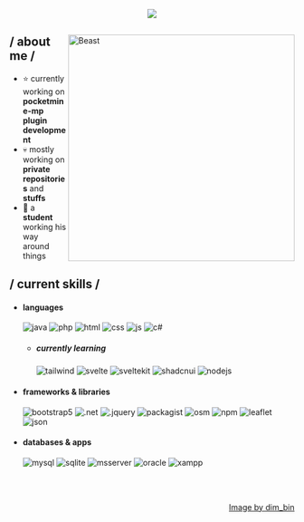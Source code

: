 <p align="center">
  <a href="https://github.com/DenverCoder1/readme-typing-svg"><img src="https://readme-typing-svg.herokuapp.com?font=Time+New+Roman&color=cyan&size=25&center=true&vCenter=true&width=600&height=100&lines=Lentou..&hearts;++;Self-taught+Programmer,;Information+Technology+Student,;FPS/RPG+Grinder,;Active+Learner/Researcher,;Love+to+learn+new+stuffs..<3"></a>
</p>

<div>

<img align="right" width="400" alt="Beast" src="https://i.pinimg.com/564x/b6/a9/e1/b6a9e1a9ee113594c31c266dff9c788b.jpg"/>

<h2> / about me /</h2>
  
- ⭐ currently working on **pocketmine-mp plugin development**
- 💀 mostly working on **private repositories** and **stuffs**
- 👾 a **student** working his way around things
  
<h2> / current skills / </h2>
  
- <h4> languages </h4>
  <img src = "https://img.shields.io/badge/java-%23ED8B00.svg?style=for-the-badge&logo=java&logoColor=white" alt = "java" />
  <img src = "https://img.shields.io/badge/php-%23777BB4.svg?style=for-the-badge&logo=php&logoColor=white" alt = "php" />
  <img src = "https://img.shields.io/badge/HTML5-E34F26?style=for-the-badge&logo=html5&logoColor=white" alt = "html" />
  <img src = "https://img.shields.io/badge/CSS3-1572B6?style=for-the-badge&logo=css3&logoColor=white" alt = "css" />
  <img src = "https://img.shields.io/badge/JS-323330?style=for-the-badge&logo=javascript&logoColor=F7DF1E" alt = "js" />
  <img src = "https://img.shields.io/badge/c%23-%23239120.svg?style=for-the-badge&logo=c-sharp&logoColor=white" alt = "c#" />

  - <h5> currently learning </h5>
      <img src = "https://img.shields.io/badge/Tailwind_CSS-38B2AC?style=for-the-badge&logo=tailwind-css&logoColor=white" alt = "tailwind" />
      <img src = "https://img.shields.io/badge/Svelte-4A4A55?style=for-the-badge&logo=svelte&logoColor=FF3E00" alt = "svelte"/>
      <img src = "https://img.shields.io/badge/SvelteKit-FF3E00?style=for-the-badge&logo=Svelte&logoColor=white" alt = "sveltekit">
      <img src = "https://img.shields.io/badge/shadcn%2Fui-000000?style=for-the-badge&logo=shadcnui&logoColor=white" alt = "shadcnui">
      <img src = "https://img.shields.io/badge/Node%20js-339933?style=for-the-badge&logo=nodedotjs&logoColor=white" alt ="nodejs">
    
  
- <h4> frameworks & libraries </h4>
  <img src = "https://img.shields.io/badge/bootstrap-%23563D7C.svg?style=for-the-badge&logo=bootstrap&logoColor=white" alt = "bootstrap5" />
  <img src = "https://img.shields.io/badge/.NET-5C2D91?style=for-the-badge&logo=.net&logoColor=white" alt = ".net" />
  <img src = "https://img.shields.io/badge/jquery-%230769AD.svg?style=for-the-badge&logo=jquery&logoColor=white" alt = ".jquery" />
  <img src = "https://img.shields.io/badge/Packagist-F28D1A?style=for-the-badge&logo=Packagist&logoColor=white" alt = "packagist" />
  <img src = "https://img.shields.io/badge/OpenStreetMap-7EBC6F?style=for-the-badge&logo=OpenStreetMap&logoColor=white" alt = "osm" />
  <img src = "https://img.shields.io/badge/npm-CB3837?style=for-the-badge&logo=npm&logoColor=white" alt ="npm" />
  <img src = "https://img.shields.io/badge/Leaflet-199900?style=for-the-badge&logo=Leaflet&logoColor=white" alt ="leaflet" />
  <img src = "https://img.shields.io/badge/json-5E5C5C?style=for-the-badge&logo=json&logoColor=white" alt = "json" />

- <h4> databases & apps </h4>
  <img src = "https://img.shields.io/badge/mysql-%2300f.svg?style=for-the-badge&logo=mysql&logoColor=white" alt = "mysql" />
  <img src = "https://img.shields.io/badge/sqlite-%2307405e.svg?style=for-the-badge&logo=sqlite&logoColor=white" alt = "sqlite" />
  <img src = "https://img.shields.io/badge/Microsoft%20SQL%20Server-CC2927?style=for-the-badge&logo=microsoft%20sql%20server&logoColor=white" alt = "msserver" />
  <img src = "https://img.shields.io/badge/Oracle-F80000?style=for-the-badge&logo=Oracle&logoColor=white" alt = "oracle" />
  <img src = "https://img.shields.io/badge/Xampp-F37623?style=for-the-badge&logo=xampp&logoColor=white" alt = "xampp"/>
  
  </br></br>
  
<div align="right">
<a href="https://www.pinterest.ph/pin/318840848631950760/">Image by dim_bin</a>
  </div>
</div>
